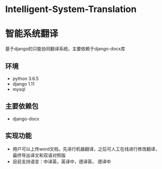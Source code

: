 # Intelligent-System-Translation
# 智能系统翻译
基于django的只能协同翻译系统。主要依赖于django-docx库

## 环境
* python 3.6.5
* django 1.11
* mysql

## 主要依赖包
* django-docx

## 实现功能
* 用户可以上传word文档，先进行机器翻译，之后可人工在线进行修改翻译，最终导出译文和双语对照版
* 目前支持语言：中译英，英译中，德译英， 德译中
